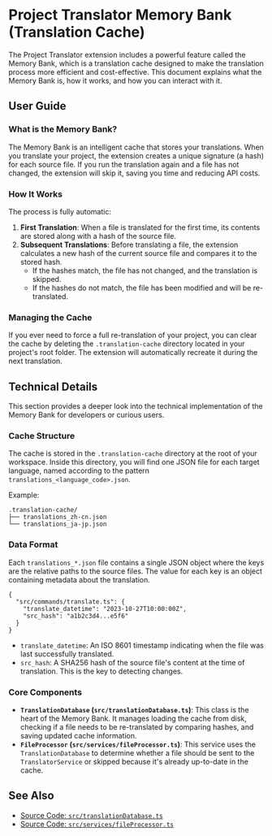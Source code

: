 # Project Translator Memory Bank (Translation Cache)

The Project Translator extension includes a powerful feature called the Memory Bank, which is a translation cache designed to make the translation process more efficient and cost-effective. This document explains what the Memory Bank is, how it works, and how you can interact with it.

## User Guide

### What is the Memory Bank?

The Memory Bank is an intelligent cache that stores your translations. When you translate your project, the extension creates a unique signature (a hash) for each source file. If you run the translation again and a file has not changed, the extension will skip it, saving you time and reducing API costs.

### How It Works

The process is fully automatic:

1.  **First Translation**: When a file is translated for the first time, its contents are stored along with a hash of the source file.
2.  **Subsequent Translations**: Before translating a file, the extension calculates a new hash of the current source file and compares it to the stored hash. 
    - If the hashes match, the file has not changed, and the translation is skipped.
    - If the hashes do not match, the file has been modified and will be re-translated.

### Managing the Cache

If you ever need to force a full re-translation of your project, you can clear the cache by deleting the `.translation-cache` directory located in your project's root folder. The extension will automatically recreate it during the next translation.

## Technical Details

This section provides a deeper look into the technical implementation of the Memory Bank for developers or curious users.

### Cache Structure

The cache is stored in the `.translation-cache` directory at the root of your workspace. Inside this directory, you will find one JSON file for each target language, named according to the pattern `translations_<language_code>.json`.

Example:
```
.translation-cache/
├── translations_zh-cn.json
└── translations_ja-jp.json
```

### Data Format

Each `translations_*.json` file contains a single JSON object where the keys are the relative paths to the source files. The value for each key is an object containing metadata about the translation.

```json:Example from translations_zh-cn.json
{
  "src/commands/translate.ts": {
    "translate_datetime": "2023-10-27T10:00:00Z",
    "src_hash": "a1b2c3d4...e5f6"
  }
}
```

-   `translate_datetime`: An ISO 8601 timestamp indicating when the file was last successfully translated.
-   `src_hash`: A SHA256 hash of the source file's content at the time of translation. This is the key to detecting changes.

### Core Components

-   **`TranslationDatabase` (`src/translationDatabase.ts`)**: This class is the heart of the Memory Bank. It manages loading the cache from disk, checking if a file needs to be re-translated by comparing hashes, and saving updated cache information.
-   **`FileProcessor` (`src/services/fileProcessor.ts`)**: This service uses the `TranslationDatabase` to determine whether a file should be sent to the `TranslatorService` or skipped because it's already up-to-date in the cache.

## See Also

-   [Source Code: `src/translationDatabase.ts`](../src/translationDatabase.ts)
-   [Source Code: `src/services/fileProcessor.ts`](../src/services/fileProcessor.ts)